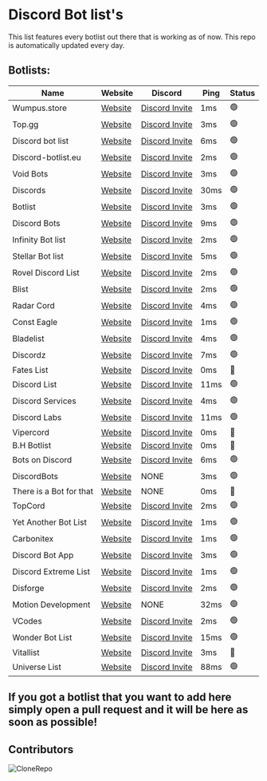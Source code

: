 
# Discord Bot list's

This list features every botlist out there that is working as of now. This repo is automatically updated every day.

## Botlists:

| Name              | Website                         | Discord                 | Ping | Status |
| ----------------- | ------------------------------- | ---------------------------| --------| ------|
| Wumpus.store | [Website](https://wumpus.store/) | [Discord Invite](https://discord.com/invite/D6XuGkKxk3) | 1ms | 🟢 |
| Top.gg | [Website](https://top.gg) | [Discord Invite](https://discord.com/invite/EYHTgJX) | 3ms | 🟢 |
| Discord bot list | [Website](https://discordbotlist.com) | [Discord Invite](https://discord.com/invite/EYHTgJX) | 6ms | 🟢 |
| Discord-botlist.eu | [Website](https://discord-botlist.eu) | [Discord Invite](https://discord.com/invite/EYHTgJX) | 2ms | 🟢 |
| Void Bots | [Website](https://voidbots.net) | [Discord Invite](https://discord.com/invite/suH3VeUBXk) | 3ms | 🟢 |
| Discords | [Website](https://discords.com/bots) | [Discord Invite](https://discord.com/invite/4g9NHYNbTS) | 30ms | 🟢 |
| Botlist | [Website](https://botlist.me) | [Discord Invite](https://discord.com/invite/hdK4ya5eVv) | 3ms | 🟢 |
| Discord Bots | [Website](https://discord.bots.gg) | [Discord Invite](https://discord.com/invite/0cDvIgU2voWn4BaD) | 9ms | 🟢 |
| Infinity Bot list | [Website](https://infinitybots.gg) | [Discord Invite](https://discord.com/invite/KBCRuBKrHe) | 2ms | 🟢 |
| Stellar Bot list | [Website](https://stellarbotlist.com) | [Discord Invite](https://discord.com/invite/hAYNuDRMwy) | 5ms | 🟢 |
| Rovel Discord List | [Website](https://rovelstars.com) | [Discord Invite](https://discord.com/invite/E6PhZK4tU9) | 2ms | 🟢 |
| Blist | [Website](https://blist.xyz) | [Discord Invite](https://discord.com/invite/PK8J6nzQMR) | 2ms | 🟢 |
| Radar Cord |  [Website](https://radarcord.net/)| [Discord Invite](https://discord.com/invite/rKagYEUP5G) | 4ms | 🟢 |
| Const Eagle | [Website](https://consteagle.com)| [Discord Invite](https://discord.com/invite/vXTXQPsErP) | 1ms | 🟢 |
| Bladelist | [Website](https://bladelist.gg) | [Discord Invite](https://discord.com/invite/SJN3AZgFvY) | 4ms | 🟢 |
| Discordz | [Website](https://discordz.gg) | [Discord Invite](https://discord.com/invite/5Z4PC6gnZ2) | 7ms | 🟢 |
| Fates List | [Website](https://fateslist.xyz) | [Discord Invite](https://discord.com/invite/RDwaa3Jr3s) | 0ms | 🔴 |
| Discord List | [Website](https://discordlist.gg/) | [Discord Invite](https://discord.com/invite/XbuJ6VH) | 11ms | 🟢 |
| Discord Services | [Website](https://discordservices.net) | [Discord Invite](https://discord.com/invite/a5h4HBNM8g) | 4ms | 🟢 |
| Discord Labs | [Website](https://bots.discordlabs.org/) | [Discord Invite](https://discord.com/invite/rmPNvNJ) | 11ms | 🟢 |
| Vipercord | [Website](https://vipercord.com/) | [Discord Invite](https://discord.com/invite/Fp8CnqyWW8) | 0ms | 🔴 |
| B.H Botlist | [Website](https://bhbotlist.tech/) | [Discord Invite](https://discord.com/invite/YHQmYbBEcg) | 0ms | 🔴 |
| Bots on Discord | [Website](https://bots.ondiscord.xyz/) | [Discord Invite](https://discord.com/invite/bvm6vSv/) | 6ms | 🟢 |
| DiscordBots | [Website](https://discordbots.co/) | NONE | 3ms | 🟢 |
| There is a Bot for that | [Website](https://thereisabotforthat.com/) | NONE | 0ms | 🔴 |
| TopCord | [Website](https://topcord.xyz) | [Discord Invite](https://discord.com/invite/zira) | 2ms | 🟢 |
| Yet Another Bot List | [Website](https://yabl.xyz/) | [Discord Invite](https://discord.com/invite/vXeUnzZ) | 1ms | 🟢 |
| Carbonitex | [Website](https://www.carbonitex.net/discord/bots) | [Discord Invite](https://discord.com/invite/aerE5tr) | 1ms | 🟢 |
| Discord Bot App | [Website](https://discordbots.app/) | [Discord Invite](https://discord.com/invite/Hznh8f5) | 3ms | 🟢 |
| Discord Extreme List | [Website](https://discordextremelist.xyz/) | [Discord Invite](https://discord.com/invite/WeCer3J) | 1ms | 🟢 |
| Disforge | [Website](https://disforge.com/bots) | [Discord Invite](https://discord.com/invite/emojis) | 2ms | 🟢 |
| Motion Development | [Website](https://motiondevelopment.top) | NONE | 32ms | 🟢 |
| VCodes | [Website](https://vcodes.xyz/) | [Discord Invite](https://discord.com/invite/8ZBYQAS4Q9) | 2ms | 🟢 |
| Wonder Bot List | [Website](https://wonderbotlist.com/) | [Discord Invite](https://discord.com/invite/yaS9krd) | 15ms | 🟢 |
| Vitallist | [Website]() | [Discord Invite](https://discord.com/invite//HrWe2BwVbd) | 3ms | 🔴 |
| Universe List | [Website](https://universe-list.xyz/) | [Discord Invite](https://discord.com/invite//Bx2zEaWD47) | 88ms | 🟢 |


## If you got a botlist that you want to add here simply open a pull request and it will be here as soon as possible!


## Contributors

![CloneRepo](https://contrib.rocks/image?repo=mezotv/Discord-Bot-Lists)
